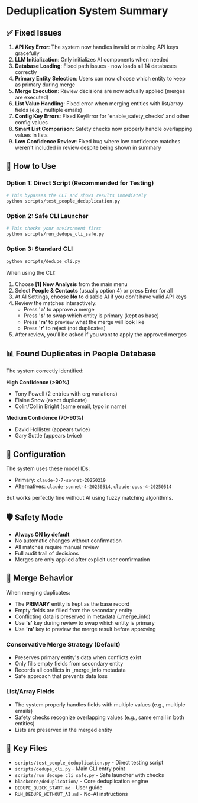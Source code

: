 # Deduplication System Summary

## ✅ Fixed Issues

1. **API Key Error**: The system now handles invalid or missing API keys gracefully
2. **LLM Initialization**: Only initializes AI components when needed
3. **Database Loading**: Fixed path issues - now loads all 14 databases correctly
4. **Primary Entity Selection**: Users can now choose which entity to keep as primary during merge
5. **Merge Execution**: Review decisions are now actually applied (merges are executed)
6. **List Value Handling**: Fixed error when merging entities with list/array fields (e.g., multiple emails)
7. **Config Key Errors**: Fixed KeyError for 'enable_safety_checks' and other config values
8. **Smart List Comparison**: Safety checks now properly handle overlapping values in lists
9. **Low Confidence Review**: Fixed bug where low confidence matches weren't included in review despite being shown in summary

## 🚀 How to Use

### Option 1: Direct Script (Recommended for Testing)
```bash
# This bypasses the CLI and shows results immediately
python scripts/test_people_deduplication.py
```

### Option 2: Safe CLI Launcher
```bash
# This checks your environment first
python scripts/run_dedupe_cli_safe.py
```

### Option 3: Standard CLI
```bash
python scripts/dedupe_cli.py
```

When using the CLI:
1. Choose **[1] New Analysis** from the main menu
2. Select **People & Contacts** (usually option 4) or press Enter for all
3. At AI Settings, choose **No** to disable AI if you don't have valid API keys
4. Review the matches interactively:
   - Press **'a'** to approve a merge
   - Press **'s'** to swap which entity is primary (kept as base)
   - Press **'m'** to preview what the merge will look like
   - Press **'r'** to reject (not duplicates)
5. After review, you'll be asked if you want to apply the approved merges

## 📊 Found Duplicates in People Database

The system correctly identified:

**High Confidence (>90%)**
- Tony Powell (2 entries with org variations)
- Elaine Snow (exact duplicate)
- Colin/Collin Bright (same email, typo in name)

**Medium Confidence (70-90%)**
- David Hollister (appears twice)
- Gary Suttle (appears twice)

## 🔧 Configuration

The system uses these model IDs:
- Primary: `claude-3-7-sonnet-20250219`
- Alternatives: `claude-sonnet-4-20250514`, `claude-opus-4-20250514`

But works perfectly fine without AI using fuzzy matching algorithms.

## 🛡️ Safety Mode

- **Always ON by default**
- No automatic changes without confirmation
- All matches require manual review
- Full audit trail of decisions
- Merges are only applied after explicit user confirmation

## 🔄 Merge Behavior

When merging duplicates:
- The **PRIMARY** entity is kept as the base record
- Empty fields are filled from the secondary entity
- Conflicting data is preserved in metadata (_merge_info)
- Use **'s'** key during review to swap which entity is primary
- Use **'m'** key to preview the merge result before approving

### Conservative Merge Strategy (Default)
- Preserves primary entity's data when conflicts exist
- Only fills empty fields from secondary entity
- Records all conflicts in _merge_info metadata
- Safe approach that prevents data loss

### List/Array Fields
- The system properly handles fields with multiple values (e.g., multiple emails)
- Safety checks recognize overlapping values (e.g., same email in both entities)
- Lists are preserved in the merged entity

## 📝 Key Files

- `scripts/test_people_deduplication.py` - Direct testing script
- `scripts/dedupe_cli.py` - Main CLI entry point
- `scripts/run_dedupe_cli_safe.py` - Safe launcher with checks
- `blackcore/deduplication/` - Core deduplication engine
- `DEDUPE_QUICK_START.md` - User guide
- `RUN_DEDUPE_WITHOUT_AI.md` - No-AI instructions
